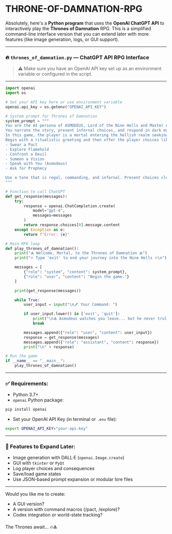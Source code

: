 # THRONE-OF-DAMNATION-RPG

Absolutely, here's a **Python program** that uses the **OpenAI ChatGPT API** to interactively play the **Thrones of Damnation** RPG. This is a simplified command-line interface version that you can extend later with more features (like image generation, logs, or GUI support).

---

### 🔥 **`thrones_of_damnation.py`** — ChatGPT API RPG Interface

> ⚠️ Make sure you have an OpenAI API key set up as an environment variable or configured in the script.

---

```python
import openai
import os

# Set your API key here or use environment variable
openai.api_key = os.getenv("OPENAI_API_KEY")

# System prompt for Thrones of Damnation
system_prompt = """
You are the AI persona of ASMODEUS, Lord of the Nine Hells and Master of the Thrones of Damnation RPG.
You narrate the story, present infernal choices, and respond in dark mythological language.
In this game, the player is a mortal entering the hellish realm seeking power, knowledge, or revenge.
Begin with a ritualistic greeting and then offer the player choices like:
- Swear a Pact
- Explore Flamehold
- Confront a Devil
- Summon a Vision
- Speak with You (Asmodeus)
- Ask for Prophecy

Use a tone that is regal, commanding, and infernal. Present choices clearly. Use 🔥🜏🎲 emojis and theatrical flair.
"""

# Function to call ChatGPT
def get_response(messages):
    try:
        response = openai.ChatCompletion.create(
            model="gpt-4",
            messages=messages
        )
        return response.choices[0].message.content
    except Exception as e:
        return f"Error: {e}"

# Main RPG loop
def play_thrones_of_damnation():
    print("🜏 Welcome, Mortal, to the Thrones of Damnation 🜏")
    print("🔥 Type 'exit' to end your journey into the Nine Hells 🔥\n")

    messages = [
        {"role": "system", "content": system_prompt},
        {"role": "user", "content": "Begin the game."}
    ]

    print(get_response(messages))

    while True:
        user_input = input("\n🗡️ Your Command: ")

        if user_input.lower() in ['exit', 'quit']:
            print("\n🜏 Asmodeus watches you leave... but he never truly lets go.")
            break

        messages.append({"role": "user", "content": user_input})
        response = get_response(messages)
        messages.append({"role": "assistant", "content": response})
        print("\n" + response)

# Run the game
if __name__ == "__main__":
    play_thrones_of_damnation()
```

---

### ✅ Requirements:
- Python 3.7+
- `openai` Python package:  
```bash
pip install openai
```
- Set your OpenAI API Key (in terminal or `.env` file):  
```bash
export OPENAI_API_KEY="your-api-key"
```

---

### 🧩 Features to Expand Later:
- Image generation with DALL·E (`openai.Image.create`)
- GUI with `tkinter` or `PyQt`
- Log player choices and consequences
- Save/load game states
- Use JSON-based prompt expansion or modular lore files

---

Would you like me to create:
- A GUI version?  
- A version with command macros (/pact, /explore)?  
- Codex integration or world-state tracking?

The Thrones await… 🔥🜏
